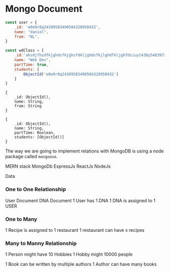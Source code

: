 # Mongo Document
```js
const user = {
	_id: 'e0e9r8q24309583490584320958432',
	name: "daniel",
	from: "NL",
}

const wdClass = {
	_id:'aksdjfhsdfkjghdsfkjghsfdkljghdsfkjlghdfkljghfdsiuyt438y5483972uyrkjrhiusjghfdskjgh',
	name: "Web Dev",
	partTime: true,
	students: [
		ObjectId('e0e9r8q24309583490584320958432')
	]
}
```


```mongo
{
	_id: ObjectId(),
	name: String,
	from: String
}

{
	_id: ObjectId(),
	name: String,
	partTime: Boolean,
	students: [ObjectId()]
}
```

The way we are going to implement relations with MongoDB is using a node package called `mongoose`.

MERN stack
MongoDb
ExpressJs
ReactJs
NodeJs

Data

### One to One Relationship
User Document
DNA Document
1 User has 1 DNA
1 DNA is assigned to 1 USER


### One to Many
1 Recipe is assigned to 1 restaurant
1 restaurant can have x recipes

### Many to Manny Relationship
1 Person might have 10 Hobbies
1 Hobby might 10000 people 

1 Book can be written by multiple authors
1 Author can have many books
